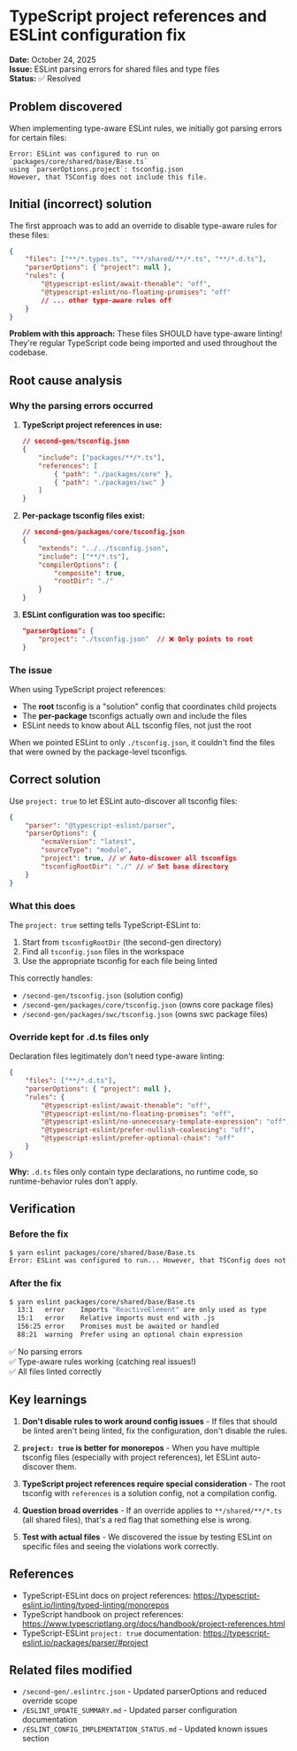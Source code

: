 # TypeScript project references and ESLint configuration fix

**Date:** October 24, 2025  
**Issue:** ESLint parsing errors for shared files and type files  
**Status:** ✅ Resolved

## Problem discovered

When implementing type-aware ESLint rules, we initially got parsing errors for certain files:

```
Error: ESLint was configured to run on `packages/core/shared/base/Base.ts`
using `parserOptions.project`: tsconfig.json
However, that TSConfig does not include this file.
```

## Initial (incorrect) solution

The first approach was to add an override to disable type-aware rules for these files:

```json
{
    "files": ["**/*.types.ts", "**/shared/**/*.ts", "**/*.d.ts"],
    "parserOptions": { "project": null },
    "rules": {
        "@typescript-eslint/await-thenable": "off",
        "@typescript-eslint/no-floating-promises": "off"
        // ... other type-aware rules off
    }
}
```

**Problem with this approach:** These files SHOULD have type-aware linting! They're regular TypeScript code being imported and used throughout the codebase.

## Root cause analysis

### Why the parsing errors occurred

1. **TypeScript project references in use:**

    ```json
    // second-gen/tsconfig.json
    {
        "include": ["packages/**/*.ts"],
        "references": [
            { "path": "./packages/core" },
            { "path": "./packages/swc" }
        ]
    }
    ```

2. **Per-package tsconfig files exist:**

    ```json
    // second-gen/packages/core/tsconfig.json
    {
        "extends": "../../tsconfig.json",
        "include": ["**/*.ts"],
        "compilerOptions": {
            "composite": true,
            "rootDir": "./"
        }
    }
    ```

3. **ESLint configuration was too specific:**

    ```json
    "parserOptions": {
        "project": "./tsconfig.json"  // ❌ Only points to root
    }
    ```

### The issue

When using TypeScript project references:

- The **root** tsconfig is a "solution" config that coordinates child projects
- The **per-package** tsconfigs actually own and include the files
- ESLint needs to know about ALL tsconfig files, not just the root

When we pointed ESLint to only `./tsconfig.json`, it couldn't find the files that were owned by the package-level tsconfigs.

## Correct solution

Use `project: true` to let ESLint auto-discover all tsconfig files:

```json
{
    "parser": "@typescript-eslint/parser",
    "parserOptions": {
        "ecmaVersion": "latest",
        "sourceType": "module",
        "project": true, // ✅ Auto-discover all tsconfigs
        "tsconfigRootDir": "./" // ✅ Set base directory
    }
}
```

### What this does

The `project: true` setting tells TypeScript-ESLint to:

1. Start from `tsconfigRootDir` (the second-gen directory)
2. Find all `tsconfig.json` files in the workspace
3. Use the appropriate tsconfig for each file being linted

This correctly handles:

- `/second-gen/tsconfig.json` (solution config)
- `/second-gen/packages/core/tsconfig.json` (owns core package files)
- `/second-gen/packages/swc/tsconfig.json` (owns swc package files)

### Override kept for .d.ts files only

Declaration files legitimately don't need type-aware linting:

```json
{
    "files": ["**/*.d.ts"],
    "parserOptions": { "project": null },
    "rules": {
        "@typescript-eslint/await-thenable": "off",
        "@typescript-eslint/no-floating-promises": "off",
        "@typescript-eslint/no-unnecessary-template-expression": "off",
        "@typescript-eslint/prefer-nullish-coalescing": "off",
        "@typescript-eslint/prefer-optional-chain": "off"
    }
}
```

**Why:** `.d.ts` files only contain type declarations, no runtime code, so runtime-behavior rules don't apply.

## Verification

### Before the fix

```bash
$ yarn eslint packages/core/shared/base/Base.ts
Error: ESLint was configured to run... However, that TSConfig does not include this file.
```

### After the fix

```bash
$ yarn eslint packages/core/shared/base/Base.ts
  13:1   error    Imports "ReactiveElement" are only used as type
  15:1   error    Relative imports must end with .js
  156:25 error    Promises must be awaited or handled
  88:21  warning  Prefer using an optional chain expression
```

✅ No parsing errors  
✅ Type-aware rules working (catching real issues!)  
✅ All files linted correctly

## Key learnings

1. **Don't disable rules to work around config issues** - If files that should be linted aren't being linted, fix the configuration, don't disable the rules.

2. **`project: true` is better for monorepos** - When you have multiple tsconfig files (especially with project references), let ESLint auto-discover them.

3. **TypeScript project references require special consideration** - The root tsconfig with `references` is a solution config, not a compilation config.

4. **Question broad overrides** - If an override applies to `**/shared/**/*.ts` (all shared files), that's a red flag that something else is wrong.

5. **Test with actual files** - We discovered the issue by testing ESLint on specific files and seeing the violations work correctly.

## References

- TypeScript-ESLint docs on project references: <https://typescript-eslint.io/linting/typed-linting/monorepos>
- TypeScript handbook on project references: <https://www.typescriptlang.org/docs/handbook/project-references.html>
- TypeScript-ESLint `project: true` documentation: <https://typescript-eslint.io/packages/parser/#project>

## Related files modified

- `/second-gen/.eslintrc.json` - Updated parserOptions and reduced override scope
- `/ESLINT_UPDATE_SUMMARY.md` - Updated parser configuration documentation
- `/ESLINT_CONFIG_IMPLEMENTATION_STATUS.md` - Updated known issues section

